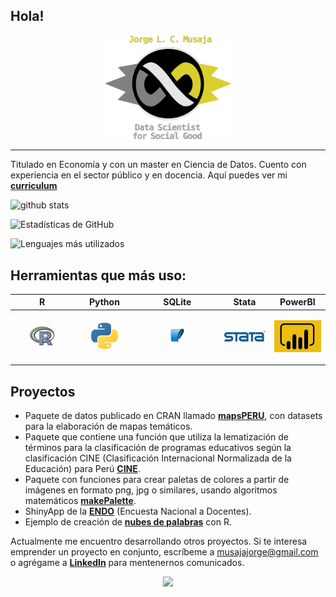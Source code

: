 
## Hola!

<p align="center">
    <img src="logos/item_infinito.png" width="40%">
</p>

---

Titulado en Economía y con un master en Ciencia de Datos. Cuento con experiencia en el sector público y en docencia. Aquí puedes ver mi **[curriculum](https://github.com/musajajorge/CV/raw/master/Curriculum.pdf)**

![github stats](https://github-readme-stats.vercel.app/api?username=musajajorge&show_icons=true&theme=react&hide=issues,contribs&hide_border=false&line_height=20&show_owner=true)

![Estadísticas de GitHub](https://github-readme-stats.vercel.app/api?username=musajajorge&show_icons=true&theme=radical)

![Lenguajes más utilizados](https://github-readme-stats.vercel.app/api/top-langs/?username=musajajorge&layout=compact&theme=radical)

## Herramientas que más uso:  

|R|Python|SQLite|Stata|PowerBI|
|------------|------------|------------|------------|------------|
|<p align="center"><img src="logos/r_logo.png" width="45%"/></p>|<p align="center"><img src="logos/python_logo.png" width="50%"/></p>|<p align="center"><img src="logos/sqlite_logo.png" width="20%"/></p>|<p align="center"><img src="logos/stata_logo.png" width="250%"/></p>|<p align="center"><img src="logos/powerBI_logo.png" width="100%"/></p>|


## Proyectos

+ Paquete de datos publicado en CRAN llamado **[mapsPERU](https://github.com/musajajorge/mapsPERU/)**, con datasets para la elaboración de mapas temáticos.      
+ Paquete que contiene una función que utiliza la lematización de términos para la clasificación de programas educativos según la clasificación CINE (Clasificación Internacional Normalizada de la Educación) para Perú **[CINE](https://github.com/musajajorge/CINE/)**.    
+ Paquete con funciones para crear paletas de colores a partir de imágenes en formato png, jpg o similares, usando algoritmos matemáticos **[makePalette](https://github.com/musajajorge/makePalette/)**.       
+ ShinyApp de la **[ENDO](https://jorge-musaja.shinyapps.io/endo/)** (Encuesta Nacional a Docentes).  
+ Ejemplo de creación de **[nubes de palabras](https://rpubs.com/jorgemusaja/NubePalabras2/)** con R.  

Actualmente me encuentro desarrollando otros proyectos. Si te interesa emprender un proyecto en conjunto, escríbeme a [musajajorge@gmail.com](mailto:musajajorge@gmail.com) o agrégame a **[LinkedIn](https://www.linkedin.com/in/musajajorge/)** para mentenernos comunicados. 

<p align='center'>
  <a href="https://www.linkedin.com/in/musajajorge/">
   <img src="https://img.shields.io/badge/LinkedIn-0077B5?style=for-the-badge&logo=linkedin&logoColor=white">
  </a>   
</p>
